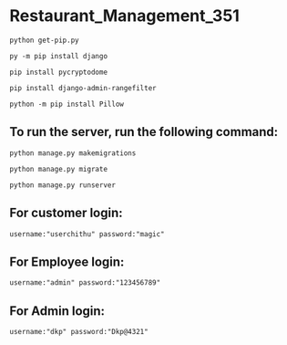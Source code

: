 # Restaurant_Management_351


    python get-pip.py

    py -m pip install django

    pip install pycryptodome

    pip install django-admin-rangefilter
    
    python -m pip install Pillow    


## To run the server, run the following command:

    python manage.py makemigrations
        
    python manage.py migrate

    python manage.py runserver


## For  customer login:

    username:"userchithu" password:"magic"
    
## For  Employee login:

    username:"admin" password:"123456789"
    
## For  Admin login:

    username:"dkp" password:"Dkp@4321"
